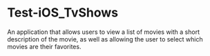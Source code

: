 # Test-iOS_TvShows
An application that allows users to view a list of movies with a short description of the movie, as well as allowing the user to select which movies are their favorites.
